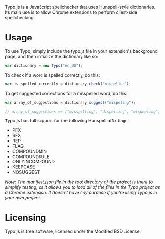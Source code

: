 Typo.js is a JavaScript spellchecker that uses Hunspell-style dictionaries.  Its main use is to allow Chrome extensions to perform client-side spellchecking.

Usage
=====

To use Typo, simply include the typo.js file in your extension's background page, and then initialize the dictionary like so:

```javascript
var dictionary = new Typo("en_US");
```

To check if a word is spelled correctly, do this:

```javascript
var is_spelled_correctly = dictionary.check("mispelled");
```

To get suggested corrections for a misspelled word, do this:
	
```javascript
var array_of_suggestions = dictionary.suggest("mispeling");

// array_of_suggestions == ["misspelling", "dispelling", "misdealing", "misfiling", "misruling"]
```

Typo.js has full support for the following Hunspell affix flags:

* PFX
* SFX
* REP
* FLAG
* COMPOUNDMIN
* COMPOUNDRULE
* ONLYINCOMPOUND
* KEEPCASE
* NOSUGGEST

_Note: The manifest.json file in the root directory of the project is there to simplify testing, as it allows you to load all of the files in the Typo project as a Chrome extension. It doesn't have any purpose if you're using Typo.js in your own project._

Licensing
=========

Typo.js is free software, licensed under the Modified BSD License.